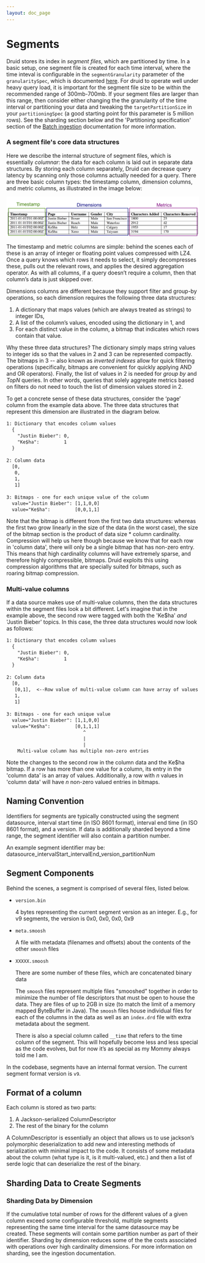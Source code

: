 ```yaml
---
layout: doc_page
---
```

Segments
========


Druid stores its index in *segment files*, which are partitioned by
time. In a basic setup, one segment file is created for each time
interval, where the time inteval is configurable in the
`segmentGranularity` parameter of the `granularitySpec`, which is
documented [here](../ingestion/batch-ingestion.html).  For druid to
operate well under heavy query load, it is important for the segment
file size to be within the recommended range of 300mb-700mb. If your
segment files are larger than this range, then consider either
changing the the granularity of the time interval or partitioning your
data and tweaking the `targetPartitionSize` in your `partitioningSpec`
(a good starting point for this parameter is 5 million rows).  See the
sharding section below and the 'Partitioning specification' section of
the [Batch ingestion](../ingestion/batch-ingestion.html) documentation
for more information.

### A segment file's core data structures
Here we describe the internal structure of segment files, which is
essentially *columnar*: the data for each column is laid out in
separate data structures. By storing each column separately, Druid can
decrease query latency by scanning only those columns actually needed
for a query.  There are three basic column types: the timestamp
column, dimension columns, and metric columns, as illustrated in the
image below:

![Druid column types](../../img/druid-column-types.png "Druid Column Types")

The timestamp and metric columns are simple: behind the scenes each of
these is an array of integer or floating point values compressed with
LZ4. Once a query knows which rows it needs to select, it simply
decompresses these, pulls out the relevant rows, and applies the
desired aggregation operator. As with all columns, if a query doesn’t
require a column, then that column’s data is just skipped over.

Dimensions columns are different because they support filter and
group-by operations, so each dimension requires the following
three data structures:

1. A dictionary that maps values (which are always treated as strings) to integer IDs,
2. A list of the column’s values, encoded using the dictionary in 1, and
3. For each distinct value in the column, a bitmap that indicates which rows contain that value.


Why these three data structures? The dictionary simply maps string
values to integer ids so that the values in 2 and 3 can be
represented compactly. The bitmaps in 3 -- also known as *inverted
indexes* allow for quick filtering operations (specifically, bitmaps
are convenient for quickly applying AND and OR operators). Finally,
the list of values in 2 is needed for *group by* and *TopN*
queries. In other words, queries that solely aggregate metrics based
on filters do not need to touch the list of dimension values stored in
2.

To get a concrete sense of these data structures, consider the ‘page’
column from the example data above.  The three data structures that
represent this dimension are illustrated in the diagram below. 

```
1: Dictionary that encodes column values
  {
    "Justin Bieber": 0,
    "Ke$ha":         1
  }

2: Column data
  [0,
   0,
   1,
   1]

3: Bitmaps - one for each unique value of the column
  value="Justin Bieber": [1,1,0,0]
  value="Ke$ha":         [0,0,1,1]
```

Note that the bitmap is different from the first two data structures:
whereas the first two grow linearly in the size of the data (in the
worst case), the size of the bitmap section is the product of data
size * column cardinality. Compression will help us here though
because we know that for each row in 'column data', there will only be a
single bitmap that has non-zero entry. This means that high cardinality
columns will have extremely sparse, and therefore highly compressible,
bitmaps. Druid exploits this using compression algorithms that are
specially suited for bitmaps, such as roaring bitmap compression.

### Multi-value columns

If a data source makes use of multi-value columns, then the data
structures within the segment files look a bit different. Let's
imagine that in the example above, the second row were tagged with
both the 'Ke$ha' *and* 'Justin Bieber' topics. In this case, the three
data structures would now look as follows:

```
1: Dictionary that encodes column values
  {
    "Justin Bieber": 0,
    "Ke$ha":         1
  }

2: Column data
  [0,
   [0,1],  <--Row value of multi-value column can have array of values
   1,
   1]

3: Bitmaps - one for each unique value
  value="Justin Bieber": [1,1,0,0]
  value="Ke$ha":         [0,1,1,1]
                            ^
                            |
                            |
    Multi-value column has multiple non-zero entries
```

Note the changes to the second row in the column data and the Ke$ha
bitmap. If a row has more than one value for a column, its entry in
the 'column data' is an array of values. Additionally, a row with *n*
values in 'column data' will have *n* non-zero valued entries in
bitmaps.

Naming Convention
-----------------

Identifiers for segments are typically constructed using the segment datasource, interval start time (in ISO 8601 format), interval end time (in ISO 8601 format), and a version. If data is additionally sharded beyond a time range, the segment identifier will also contain a partition number.

An example segment identifier may be:
datasource_intervalStart_intervalEnd_version_partitionNum

Segment Components
------------------

Behind the scenes, a segment is comprised of several files, listed below.

* `version.bin`

    4 bytes representing the current segment version as an integer. E.g., for v9 segments, the version is 0x0, 0x0, 0x0, 0x9

* `meta.smoosh`

    A file with metadata (filenames and offsets) about the contents of the other `smoosh` files

* `XXXXX.smoosh`

    There are some number of these files, which are concatenated binary data

    The `smoosh` files represent multiple files "smooshed" together in order to minimize the number of file descriptors that must be open to house the data. They are files of up to 2GB in size (to match the limit of a memory mapped ByteBuffer in Java). The `smoosh` files house individual files for each of the columns in the data as well as an `index.drd` file with extra metadata about the segment.

    There is also a special column called `__time` that refers to the time column of the segment. This will hopefully become less and less special as the code evolves, but for now it’s as special as my Mommy always told me I am.

In the codebase, segments have an internal format version. The current segment format version is `v9`.

Format of a column
------------------

Each column is stored as two parts:

1.  A Jackson-serialized ColumnDescriptor
2.  The rest of the binary for the column

A ColumnDescriptor is essentially an object that allows us to use jackson’s polymorphic deserialization to add new and interesting methods of serialization with minimal impact to the code. It consists of some metadata about the column (what type is it, is it multi-valued, etc.) and then a list of serde logic that can deserialize the rest of the binary.

Sharding Data to Create Segments
--------------------------------

### Sharding Data by Dimension

If the cumulative total number of rows for the different values of a
given column exceed some configurable threshold, multiple segments
representing the same time interval for the same datasource may be
created. These segments will contain some partition number as part of
their identifier. Sharding by dimension reduces some of the the costs
associated with operations over high cardinality dimensions. For more
information on sharding, see the ingestion documentation.
